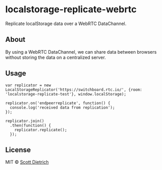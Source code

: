 #  localstorage-replicate-webrtc

Replicate localStorage data over a WebRTC DataChannel.

## About

By using a WebRTC DataChannel, we can share data between browsers without storing 
the data on a centralized server.

## Usage

```
var replicator = new LocalStorageReplicator('https://switchboard.rtc.io/', {room: 'localstorage-replicate-test'}, window.localStorage);

replicator.on('endpeerreplicate', function() {
  console.log('received data from replication');
});

replicator.join()
  .then(function() {
    replicator.replicate();
  });

```

## License

MIT © [Scott Dietrich](http://minutestopost.com)
